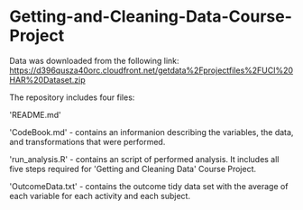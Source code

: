 # Getting-and-Cleaning-Data-Course-Project

Data was downloaded from the following link:
https://d396qusza40orc.cloudfront.net/getdata%2Fprojectfiles%2FUCI%20HAR%20Dataset.zip  

The repository includes four files:

'README.md'

'CodeBook.md' - contains an informanion describing the variables, the data, and transformations that were performed.

'run_analysis.R' - contains an script of performed analysis. 
It includes all five steps required for 'Getting and Cleaning Data' Course Project.

'OutcomeData.txt' - contains the outcome tidy data set with the average of each variable for each activity and each subject.
